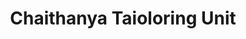 ---
title: "Chaithanya Taioloring Unit"
url: /trivandrum/chaithanya-taioloring-unit/
shop: Schneiderei
---